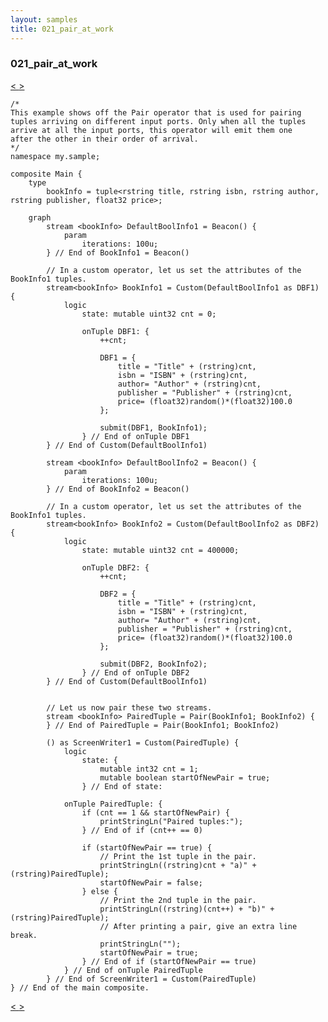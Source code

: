 ```yaml
---
layout: samples
title: 021_pair_at_work
---
```


### 021_pair_at_work

<div class="sampleNav"><a class="button" href="/streamsx.documentation/samples/spl-for-beginner/020_metrics_sink_at_work_my_sample_Main_spl/"> < </a><a class="button" href="/streamsx.documentation/samples/spl-for-beginner/022_deduplicate_at_work_my_sample_Main_spl/"> > </a>
</div>

~~~~~~
/*
This example shows off the Pair operator that is used for pairing
tuples arriving on different input ports. Only when all the tuples
arrive at all the input ports, this operator will emit them one
after the other in their order of arrival.
*/
namespace my.sample;

composite Main {
	type
		bookInfo = tuple<rstring title, rstring isbn, rstring author, rstring publisher, float32 price>;
		
	graph
		stream <bookInfo> DefaultBoolInfo1 = Beacon() {
			param
				iterations: 100u;
		} // End of BookInfo1 = Beacon()

		// In a custom operator, let us set the attributes of the BookInfo1 tuples.
		stream<bookInfo> BookInfo1 = Custom(DefaultBoolInfo1 as DBF1) {
			logic
				state: mutable uint32 cnt = 0;
				
				onTuple DBF1: {
					++cnt;
					
					DBF1 = {
						title = "Title" + (rstring)cnt,
						isbn = "ISBN" + (rstring)cnt,
						author= "Author" + (rstring)cnt,
						publisher = "Publisher" + (rstring)cnt,
						price= (float32)random()*(float32)100.0				
					};
					
					submit(DBF1, BookInfo1);
				} // End of onTuple DBF1	
		} // End of Custom(DefaultBoolInfo1)

		stream <bookInfo> DefaultBoolInfo2 = Beacon() {
			param
				iterations: 100u;
		} // End of BookInfo2 = Beacon()

		// In a custom operator, let us set the attributes of the BookInfo1 tuples.
		stream<bookInfo> BookInfo2 = Custom(DefaultBoolInfo2 as DBF2) {
			logic
				state: mutable uint32 cnt = 400000;
				
				onTuple DBF2: {
					++cnt;
					
					DBF2 = {
						title = "Title" + (rstring)cnt,
						isbn = "ISBN" + (rstring)cnt,
						author= "Author" + (rstring)cnt,
						publisher = "Publisher" + (rstring)cnt,
						price= (float32)random()*(float32)100.0				
					};
					
					submit(DBF2, BookInfo2);
				} // End of onTuple DBF2	
		} // End of Custom(DefaultBoolInfo1)


		// Let us now pair these two streams.
		stream <bookInfo> PairedTuple = Pair(BookInfo1; BookInfo2) {
		} // End of PairedTuple = Pair(BookInfo1; BookInfo2)
		
		() as ScreenWriter1 = Custom(PairedTuple) {
			logic
				state: {
					mutable int32 cnt = 1;	
					mutable boolean startOfNewPair = true;
				} // End of state:
			
			onTuple PairedTuple: {
				if (cnt == 1 && startOfNewPair) {
					printStringLn("Paired tuples:");
				} // End of if (cnt++ == 0)
				
				if (startOfNewPair == true) {
					// Print the 1st tuple in the pair.
					printStringLn((rstring)cnt + "a)" + (rstring)PairedTuple);
					startOfNewPair = false;
				} else {
					// Print the 2nd tuple in the pair.
					printStringLn((rstring)(cnt++) + "b)" + (rstring)PairedTuple);					
					// After printing a pair, give an extra line break.
					printStringLn("");
					startOfNewPair = true;
				} // End of if (startOfNewPair == true)
			} // End of onTuple PairedTuple
		} // End of ScreenWriter1 = Custom(PairedTuple)
} // End of the main composite.

~~~~~~

<div class="sampleNav"><a class="button" href="/streamsx.documentation/samples/spl-for-beginner/020_metrics_sink_at_work_my_sample_Main_spl/"> < </a><a class="button" href="/streamsx.documentation/samples/spl-for-beginner/022_deduplicate_at_work_my_sample_Main_spl/"> > </a>
</div>

